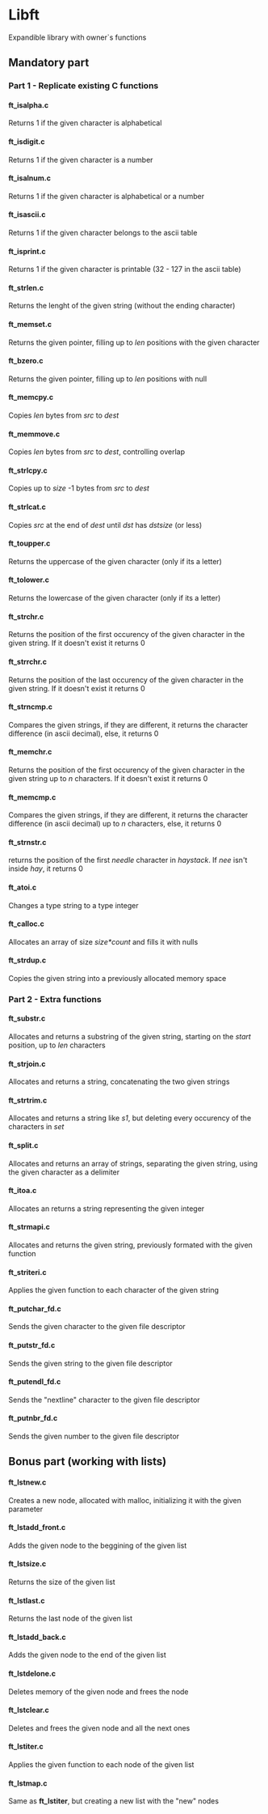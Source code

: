 # Libft
Expandible library with owner`s functions
## Mandatory part
### Part 1 - Replicate existing C functions
#### ft_isalpha.c
Returns 1 if the given character is alphabetical
#### ft_isdigit.c
Returns 1 if the given character is a number
#### ft_isalnum.c
Returns 1 if the given character is alphabetical or a number
#### ft_isascii.c
Returns 1 if the given character belongs to the ascii table
#### ft_isprint.c
Returns 1 if the given character is printable (32 - 127 in the ascii table)
#### ft_strlen.c
Returns the lenght of the given string (without the ending character)
#### ft_memset.c
Returns the given pointer, filling up to *len* positions with the given character
#### ft_bzero.c
Returns the given pointer, filling up to *len* positions with null
#### ft_memcpy.c
Copies *len* bytes from *src* to *dest*
#### ft_memmove.c
Copies *len* bytes from *src* to *dest*, controlling overlap
#### ft_strlcpy.c
Copies up to *size* -1 bytes from *src* to *dest*
#### ft_strlcat.c
Copies *src* at the end of *dest* until *dst* has *dstsize* (or less) 
#### ft_toupper.c
Returns the uppercase of the given character (only if its a letter)
#### ft_tolower.c
Returns the lowercase of the given character (only if its a letter)
#### ft_strchr.c
Returns the position of the first occurency of the given character in the given string. If it doesn't exist it returns 0
#### ft_strrchr.c
Returns the position of the last occurency of the given character in the given string. If it doesn't exist it returns 0
#### ft_strncmp.c
Compares the given strings, if they are different, it returns the character difference (in ascii decimal), else, it returns 0
#### ft_memchr.c
Returns the position of the first occurency of the given character in the given string up to *n* characters. If it doesn't exist it returns 0
#### ft_memcmp.c
Compares the given strings, if they are different, it returns the character difference (in ascii decimal) up to *n* characters, else, it returns 0
#### ft_strnstr.c
returns the position of the first *needle* character in *haystack*. If *nee* isn't inside *hay*, it returns 0
#### ft_atoi.c
Changes a type string to a type integer
#### ft_calloc.c
Allocates an array of size *size\*count* and fills it with nulls
#### ft_strdup.c
Copies the given string into a previously allocated memory space
### Part 2 - Extra functions
#### ft_substr.c
Allocates and returns a substring of the given string, starting on the *start* position, up to *len* characters
#### ft_strjoin.c
Allocates and returns a string, concatenating the two given strings
#### ft_strtrim.c
Allocates and returns a string like *s1*, but deleting every occurency of the characters in *set*
#### ft_split.c
Allocates and returns an array of strings, separating the given string, using the given character as a delimiter
#### ft_itoa.c
Allocates an returns a string representing the given integer
#### ft_strmapi.c
Allocates and returns the given string, previously formated with the given function
#### ft_striteri.c
Applies the given function to each character of the given string
#### ft_putchar_fd.c
Sends the given character to the given file descriptor
#### ft_putstr_fd.c
Sends the given string to the given file descriptor
#### ft_putendl_fd.c
Sends the "nextline" character to the given file descriptor
#### ft_putnbr_fd.c
Sends the given number to the given file descriptor
## Bonus part (working with lists)
#### ft_lstnew.c
Creates a new node, allocated with malloc, initializing it with the given parameter
#### ft_lstadd_front.c
Adds the given node to the beggining of the given list
#### ft_lstsize.c
Returns the size of the given list
#### ft_lstlast.c
Returns the last node of the given list
#### ft_lstadd_back.c
Adds the given node to the end of the given list
#### ft_lstdelone.c
Deletes memory of the given node and frees the node
#### ft_lstclear.c
Deletes and frees the given node and all the next ones
#### ft_lstiter.c
Applies the given function to each node of the given list
#### ft_lstmap.c
Same as **ft_lstiter**, but creating a new list with the "new" nodes